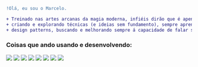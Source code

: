 ```diff
!Olá, eu sou o Marcelo.

+ Treinado nas artes arcanas da magia moderna, infiéis dirão que é apenas programação. Faço coisas
+ criando e explorando técnicas (e ideias sem fundamento), sempre aprendendo com meus erros, explorando
+ design patterns, buscando e melhorando sempre á capacidade de falar sobre código.

```

### Coisas que ando usando e desenvolvendo:

<img src="https://img.shields.io/badge/JavaScript-323330?style=for-the-badge&logo=javascript&logoColor=F7DF1E" > <img src="https://img.shields.io/badge/TypeScript-007ACC?style=for-the-badge&logo=typescript&logoColor=white" > <img src="https://img.shields.io/badge/Node.js-43853D?style=for-the-badge&logo=node.js&logoColor=white" > <img src="https://img.shields.io/badge/Docker-2496ED?style=for-the-badge&logo=docker&logoColor=white" > <img src="https://img.shields.io/badge/React_Native-20232A?style=for-the-badge&logo=react&logoColor=61DAFB" >  <img src="https://img.shields.io/badge/MySQL-00000F?style=for-the-badge&logo=mysql&logoColor=white" > <img src="https://img.shields.io/badge/MongoDB-4EA94B?style=for-the-badge&logo=mongodb&logoColor=white" > <img src="https://img.shields.io/badge/Linux-E34F26?style=for-the-badge&logo=linux&logoColor=black" > 

